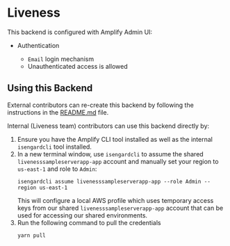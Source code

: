 # Liveness

This backend is configured with Amplify Admin UI:

- Authentication

  - `Email` login mechanism
  - Unauthenticated access is allowed

## Using this Backend

External contributors can re-create this backend by following the instructions in the [README.md](../README.md) file.

Internal (Liveness team) contributors can use this backend directly by:

1. Ensure you have the Amplify CLI tool installed as well as the internal `isengardcli` tool installed.
2. In a new terminal window, use `isengardcli` to assume the shared `livenesssampleserverapp-app` account and manually set your region to `us-east-1` and role to `Admin`:
   ```shell
   isengardcli assume livenesssampleserverapp-app --role Admin --region us-east-1
   ```
   This will configure a local AWS profile which uses temporary access keys from our shared `livenesssampleserverapp-app` account that can be used for accessing our shared environments.
3. Run the following command to pull the credentials
   ```shell
   yarn pull
   ```
